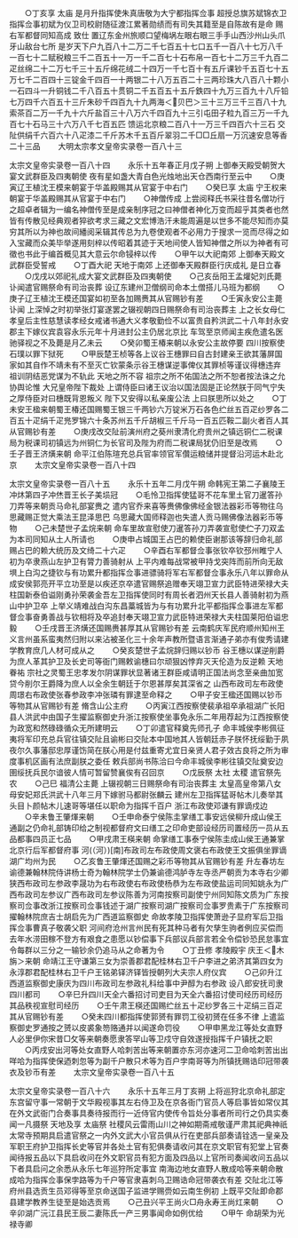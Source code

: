 <!-- { "loadSidebar": true } -->
　　○丁亥享  太庙  是月升指挥使朱真唐敬为大宁都指挥佥事  超授总旗苏斌锦衣卫指挥佥事初斌为仪卫司校尉随征渡江累著勋绩而有司失其籍至是自陈故有是命  赐右军都督同知高成  致仕  置辽东金州旅顺口望梅埚左眼右眼三手手山西沙州山头爪牙山敌台七所  是岁天下户九百八十二万二千七百五十七口五千一百八十七万八千一百七十二赋税粮三千二百五十一万一千二百七十石布帛一百七十二万三千九百二疋丝绵二十二万七千三十五斤绵花绒二十四万一千七百十有五斤课钞千五百七十五万七千二百四十三锭金千四百一十两银二十八万五百二十三两珍珠大八百八十颗小一石四斗一升铜钱二千八百五十贯铜二千五百五十五斤鉄四十九万三百九十八斤铅七万四千六百五十三斤朱砂千四百九十九两海＜贝巴＞三十三万三千三百八十九索茶百二万一千九十六斤盐百三十八万六千四百九十三引屯田子粒九百三万一千九百七十石马三十六万八千七百五匹  馈运北京粮二百八十一万三千四百六十三石  交阯供绢千六百六十八疋漆二千斤苏木千五百斤翠羽二千□□丘扇一万沉速安息等香二十三品
　　大明太宗孝文皇帝实录卷一百八十三


太宗文皇帝实录卷一百八十四
　　永乐十五年春正月戊子朔  上御奉天殿受朝贺大宴文武群臣及四夷朝使  夜有星如盏大青白色光烛地出天仓西南行至云中
　　○庚寅辽王植沈王模来朝宴于华盖殿赐其从官宴于中右门
　　○癸巳享  太庙  宁王权来朝宴于华盖殿赐其从官宴于中右门
　　○神僧传成  上尝阅释氏书采往昔名僧功行之超卓者辑为一编名神僧传至是成亲制序冠之曰神僧者神化万变而超乎其类者也然皆有传散见经典观者猝欲考求三藏之文宏博浩汗未能周遍是以世多不能尽知而亦莫穷其所以为神也故间繙阅采辑其传总为九卷使观者不必用力于搜求一览而尽得之如入宝藏而众美毕举遂用刻梓以传昭着其迹于天地间使人皆知神僧之所以为神者有可徵也书此于编首概见其大意云尔命锓梓以传
　　○甲午以大祀南郊  上御奉天殿文武群臣受誓戒
　　○丁酉大祀  天地于南郊  上还御奉天殿群臣行庆成礼  是日立春
　　○戊戌以郊祀礼成大宴文武群臣及四夷朝使
　　○己亥岳阳王孟爟妃刘氏薨讣闻遣官赐祭命有司治丧葬  设辽东建州卫僧纲司命本土僧搭儿马班为都纲
　　○庚子辽王植沈王模还国宴如初至各加赐赉其从官赐钞有差
　　○壬寅永安公主薨讣闻  上深悼之时初举张灯宴遂罢之辍视朝四日赐祭命有司治丧葬主  上之长女母仁孝皇后主性慈慧读孝经女戒诸书通大义孝敬勤俭不以富贵自矜洪武二十八年封永安郡主下嫁仪宾袁容永乐元年十月进封公主仍居北京比  车驾至京师闻主疾危遣名医驰驿视之不及薨是月乙未云
　　○癸卯蜀王椿来朝以永安公主故停要  四川按察使石璞以罪下狱死
　　○甲辰楚王桢等各上议谷王橞罪曰自古封建亲王欲其藩屏国家如其自作不靖未有不至灭亡钦蒙条示谷王橞谋逆事俾仪其罪桢等谨议得橞违弃  祖训阴结恶党谋为不轨此  天地之所不容  祖宗之所不佑国法之所不恕者按法诛之允协舆论惟  大兄皇帝陛下裁处  上谓侍臣曰诸王议治以国法固是正论然朕于同气宁失之厚侍臣对曰橞既背恩叛义  陛下又安得以私亲废公法  上曰朕思所以处之
　　○丁未安王楹来朝蜀王椿还国赐蜀王银三千两钞六万锭米万石各色纻丝五百疋纱罗各二百五十疋绢千疋兠罗锦六十条苏州五千斤胡椒三千斤马一百五匹鞍二副火者百人其从官赐钞有差
　　○庚戌改交阯前演州府之葵州隶清化府贵州之镇远铜仁二税课局为税课司初镇远为州铜仁为长官司及陛为府而二税课局犹仍旧至是改焉
　　○壬子晋王济熿来朝  命平江伯陈瑄充总兵官率领官军儹运粮储并提督沿河运木赴北京
　　太宗文皇帝实录卷一百八十四


太宗文皇帝实录卷一百八十五
　　永乐十五年二月戊午朔  命韩宪王第二子襄陵王冲炑第四子冲烋晋王长子美埙冠
　　○毛怜卫指挥使猛哥不花车里土官刀暹答孙刀弄等来朝贡马命礼部宴赉之  遣内官乔来喜等赉佛像佛经金银法器彩币等物往乌思藏赐正觉大乘法王昆泽思巴  乌思藏大国师释迦也失遣人贡马赐佛像法器彩币等物
　　○己未楚世子孟烷来朝  命车里故宣慰使刀暹答孙刀弄袭宣慰使伫子刀双孟为本司同知从土人所请也
　　○庚申占城国王占巴的赖使臣谢那该等辞归命礼部赐占巴的赖大统历及文绮二十六疋
　　○辛酉右军都督佥事张钦卒钦邳州睢宁人初为卒隶燕山左护卫有膂力善骑射从  上平内难每战常被甲持戈突阵而前所向无敌埧上白沟之捷钦与有功累升都指挥佥事进骠骑将军右军都督佥事永乐八年以罪命从成安侯郭亮开平立功至是以疾还京卒遣官赐祭追赠奉天翊卫宣力武臣特进荣禄大夫柱国新泰伯谥刚勇孙荣袭金吾左卫指挥使同时有周长者泗州天长县人善骑射初为燕山中护卫卒  上举义靖难战白沟东昌藁城皆为与有功累升北平都指挥佥事进左军都督佥事奋勇善战与钦相将及卒追封奉天翊卫宣力武臣特进荣禄大夫柱国莱阳伯谥忠毅
　　○壬戌晋王济熿还国赐赉甚厚其从官赐钞有差  云南鹤庆军民府顺州知州王义言州虽系蛮夷然归附以来沾被圣化三十余年声教所暨语言渐通子弟亦有俊秀请建学教育庶几人材可成从之
　　○癸亥楚世子孟烷辞归赐以钞币  谷王橞以谋逆削爵为庶人革其护卫及长史司等衙门赐敕谕橞曰尔顽狠凶悖弃灭天伦造为反逆赖  天地眷祐  宗社之灵蜀王忠孝发尔阴谋罪状显著诸王群臣咸请明正国法尚念至亲曲加宽贷今削尔王爵降为庶人以全余生朝廷于尔恩甚厚矣其深省之  山西布政司左布政使周璟右布政使张春参政李冲张璘有罪逮至命释之
　　○甲子安王楹还国赐以钞币等物其从官赐钞有差  脩含山公主府
　　○丙寅江西按察使裴承祖卒承祖湖广长阳县人洪武中由国子生擢监察御史升浙江按察使坐事免永乐二年用荐起为江西按察使为政宽和然碌碌循众无所建明云
　　○丁卯遣官释奠先师孔子  命丰城侯李彬佩征夷将军印充总兵官往镇交阯且谕彬曰交阯本中国地其人皆朝廷赤子朕怀抚绥勤于夙夜尔久事藩邸忠厚谨饬简在朕心用是付兹重寄尤宜日亲贤人君子效古良将之所为审度事机区画有法庶副朕之委任  敕兵部尚书陈洽曰今命丰城侯李彬往镇交阯奠安边圉绥抚兵民尔谙彼人情可暂留赞襄俟有召回京
　　○戊辰祭  太社  太稷  遣官祭先农
　　○己巳  福清公主薨  上辍视朝三日赐祭命有司治丧葬主  太皇高皇帝第八女母安妃郑氏洪武十八年三月下嫁驸马都尉张麟云  建州左卫指挥猛哥帖木儿奏举其头目卜颜帖木儿速哥等堪任以职命为指挥千百户  浙江布政使邓谦有罪谪戍边
　　○辛未鲁王肇煇来朝
　　○壬申命泰宁侯陈圭掌缮工事安远侯柳升成山侯王通副之仍命礼部铸印给之制视都督府文曰缮工之印命吏部设经历司置经历一员从五品都事四员正七品
　　○甲戌肃王楧来朝  命掌缮工事泰宁侯陈圭成山侯王通兼掌北京行后军都督府事  河(（河）)[南]布政司左布政使周文褒右布政使王文振俱坐罪谪湖广均州为民
　　○乙亥鲁王肇煇还国赐之彩币等物其从官赐钞有差  升左春坊左谕德兼翰林院侍讲杨士奇为翰林院学士仍兼谕德鸿胪寺左寺丞严朝贡为本寺右少卿狭西布政司左参政李晟功为右布政使右布政使杨恭为左布政使盐运司同知姚永为广西布政司左参议广西布政司左参议陈善为河南按察司副使宁州同知陈文质为广东按察司佥事改浙江按察司佥事钱述于湖广按察司湖广按察司佥事罗贵素于广东按察司擢翰林院庶吉士胡启先为广西道监察御史  命故孝陵卫指挥使萧逊子显府军后卫指挥佥事曹真子敬袭父职  河间府沧州言州民有死其种马者有欠孳生驹者例应买偿而去年水涝田稼不登方有艰食之患愿以钞偿事下兵部议兵部言若全令偿钞恐民怠事宜令每群以三分之一输钞余仍追马从之命著为令
　　○丁丑修  孝陵殿宇  庆王＜木旃＞来朝  命靖江王守谦第三女为崇善郡君配桂林右卫千户李进之弟济其第四女为永淳郡君配桂林右卫千户王铭弟铎济铎皆授朝列大夫宗人府仪宾
　　○己卯升江西道监察御史康庆为四川布政司左参政礼科给事中尹醇为右参政  设八郎安抚司隶四川都司
　　○辛巳升四川天全六番招讨司吏目为天全六番招讨使司经历司经历其品秩视宣慰司经历
　　○壬午肃王楧还国赐纻丝五十疋纱罗各三十疋绢三百疋其从官赐钞有差
　　○癸未四川都指挥使郭赟有罪罚工役初赟在任多不律  上遣监察御史罗通按之赟以皮裘象笏赂通并以闻遂命罚役
　　○甲申黑龙江等处女直野人必里伊你宋昔□攵等来朝奏愿隶答罕山等卫戍守自效遂授指挥千户镇抚之职
　　○丙戌安出河等处女直野人哈刺苦出等来朝置亦东河亦速河二卫命哈刺苦出出咩哈为指挥使保迺刺忽等为副千户散只术等为百户孛南哥等为所镇抚赐诰印冠带袭衣及钞币有差
　　太宗文皇帝实录卷一百八十五


太宗文皇帝实录卷一百八十六
　　永乐十五年三月丁亥朔  上将巡狩北京命礼部定东宫留守事一常朝于文华殿视事其左右侍卫及在京各衙门官员人等启事皆如常仪其在外文武衙门合奏事具奏待报而行一近侍官内使传令旨处分事者所司行之仍具实奏闻一凡摄祭  天地及享  太庙祭  社稷风云雷雨山川之神如期斋戒敬谨严肃其祀典神祇太常寺预期具启遣官祭之一内外文武大小官员俱从行在吏部兵部奏请铨选一皇亲及军职王府护卫指挥长史等官并各处土官有犯俱奏请收问其在京文职官有犯堂上官奏闻待报五品以下具启收问在外文职官员有犯方面及四品以上官所司奏闻收问五品以下者具启问之余悉从永乐七年巡狩所定事宜  南海边地女直野人散成哈等来朝命散成哈为指挥佥事保孛路等为千户等官隶喜刺乌卫赐诰命冠带袭衣有差  交阯北江等府州县选贡生员邓得等至京命送国子监进学赐赍如云南生例初  上既平交阯即命郡县建学教养生徒至是始选贡焉
　　○己丑兴平王尚火□舟永寿王尚灴来朝
　　○辛卯湖广沅江县民王辰二妻陈氏一产三男事闻命如例优给
　　○甲午  命胡荣为光禄寺卿
